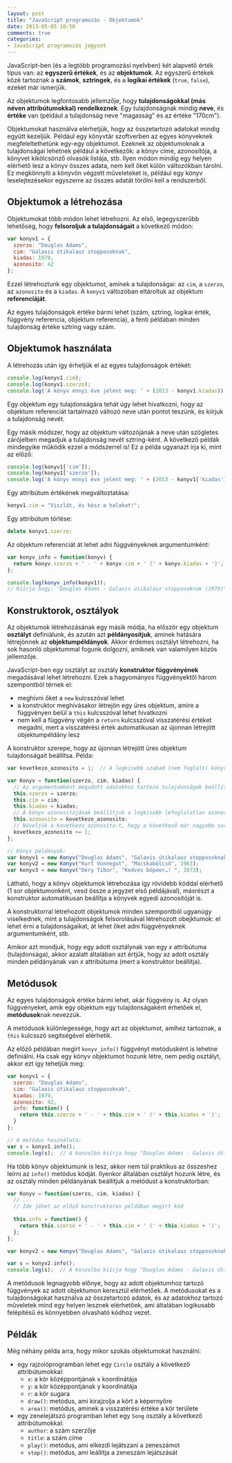 ```yaml
---
layout: post
title: "JavaScript programozás - Objektumok"
date: 2013-05-05 10:50
comments: true
categories: 
- JavaScript programozás jegyzet
---
```


JavaScript-ben (és a legtöbb programozási nyelvben) két alapvető érték típus van: az **egyszerű értékek**, és az **objektumok**. Az egyszerű értékek közé tartoznak a **számok**, **sztringek**, és a **logikai értékek** (`true`, `false`), ezeket már ismerjük.

Az objektumok legfontosabb jellemzője, hogy **tulajdonságokkal (más néven attribútumokkal) rendelkeznek**. Egy tulajdonságnak mindig **neve**, és **értéke** van (például a tulajdonság neve "magasság" és az értéke "170cm").

Objektumokat használva elérhetjük, hogy az összetartozó adatokat mindig együtt kezeljük. Például egy könyvtár szoftverben az egyes könyveknek megfeleltethetünk egy-egy objektumot. Ezeknek az objektumoknak a tulajdonságai lehetnek például a következők: a könyv címe, azonosítója, a könyvet kikölcsönző olvasók listája, stb. Ilyen módon mindig egy helyen elérhető lesz a könyv összes adata, nem kell őket külön változókban tárolni. Ez megkönnyíti a könyvön végzett műveleteket is, például egy könyv leselejtezésekor egyszerre az összes adatát törölni kell a rendszerből.

<!-- more -->

Objektumok a létrehozása
------------------------

Objektumokat több módon lehet létrehozni. Az első, legegyszerűbb lehetőség, hogy **felsoroljuk a tulajdonságait** a következő módon:

```javascript
var konyv1 = {
  szerzo: "Douglas Adams",
  cim: "Galaxis útikalauz stopposoknak",
  kiadas: 1979,
  azonosito: 42
};
```

Ezzel létrehoztunk egy objektumot, aminek a tulajdonságai: az `cim`, a `szerzo`, az `azonosito` és a `kiadas`. A `konyv1` változóban eltároltuk az objektum **referenciáját**.

Az egyes tulajdonságok értéke bármi lehet (szám, sztring, logikai érték, függvény referencia, objektum referencia), a fenti példában minden tulajdonság értéke sztring vagy szám.

Objektumok használata
---------------------

A létrehozás után így érhetjük el az egyes tulajdonságok értékét:

```javascript
console.log(konyv1.cim);
console.log(konyv1.szerzo);
console.log('A könyv ennyi éve jelent meg: ' + (2013 - konyv1.kiadas));
```

Egy objektum egy tulajdonságára tehát úgy lehet hivatkozni, hogy az objektum referenciát tartalmazó változó neve után pontot teszünk, és kiírjuk a tulajdonság nevét.

Egy másik módszer, hogy az objektum változójának a neve után szögletes zárójelben megadjuk a tulajdonság nevét sztring-ként. A következő példák mindegyike működik ezzel a módszerrel is! Ez a példa ugyanazt írja ki, mint az előző:

```javascript
console.log(konyv1['cim']);
console.log(konyv1['szerzo']);
console.log('A könyv ennyi éve jelent meg: ' + (2013 - konyv1['kiadas']));
```

Egy attribútum értékének megváltoztatása:

```javascript
konyv1.cim = "Viszlát, és kösz a halakat!";
```

Egy attribútum törlése:

```javascript
delete konyv1.szerzo;
```

Az objektum referenciát át lehet adni függvényeknek argumentumként:

```javascript
var konyv_info = function(konyv) {
  return konyv.szerzo + ' - ' + konyv.cim + ' (' + konyv.kiadas + ')';
};

console.log(konyv_info(konyv1));
// Kiírja hogy: "Douglas Adams - Galaxis útikalauz stopposoknak (1979)"
```

Konstruktorok, osztályok
------------------------

Az objektumok létrehozásának egy másik módja, ha először egy objektum **osztályt** definiálunk, és azután azt **példányosítjuk**, aminek hatására létrejönnek az **objektumpéldányok**. Akkor érdemes osztályt létrehozni, ha sok hasonló objektummal fogunk dolgozni, amiknek van valamilyen közös jellemzője.

JavaScript-ben egy osztályt az osztály **konstruktor függvényének** megadásával lehet létrehozni. Ezek a hagyományos függvényektől három szempontból térnek el:

* meghívni őket a `new` kulcsszóval lehet
* a konstruktor meghívásakor létrejön egy üres objektum, amire a függvényen belül a `this` kulcsszóval lehet hivatkozni
* nem kell a függvény végén a `return` kulcsszóval visszatérési értéket megadni, mert a visszatérési érték automatikusan az újonnan létrejött objektumpéldány lesz

A konstruktor szerepe, hogy az újonnan létrejött üres objektum tulajdonságait beállítsa. Példa:

```javascript
var kovetkezo_azonosito = 1;  // A legkisebb szabad (nem foglalt) könyv azonosító

var Konyv = function(szerzo, cim, kiadas) {
  // Az argumentumként megadott adatokhoz tartozó tulajdonságok beállítása
  this.szerzo = szerzo;
  this.cim = cim;
  this.kiadas = kiadas;
  // A könyv azonosítájának beállítjuk a legkisebb lefoglalatlan azonosítót
  this.azonosito = kovetkezo_azonosito;
  // Növeljük a kovetkezo_azonosito-t, hogy a következő már nagyobb sorszámot kapjon
  kovetkezo_azonosito += 1;
};

// Könyv példányok:
var konyv1 = new Konyv("Douglas Adams", "Galaxis útikalauz stopposoknak", 1979);
var konyv2 = new Konyv("Kurt Vonnegut", "Macskabölcső", 1963);
var konyv3 = new Konyv("Déry Tibor", "Kedves bópeer…! ", 1973);
```

Látható, hogy a könyv objektumok létrehozása így rövidebb kóddal elérhető (1 sor objektumonként, vesd össze a jegyzet első példájával), másrészt a konstruktor automatikusan beállítja a könyvek egyedi azonosítóját is.

A konstruktorral létrehozott objektumok minden szempontból ugyanúgy viselkednek, mint a tulajdonságok felsorolásával létrehozott obejktumok: el lehet érni a tulajdonságaikat, át lehet őket adni függvényeknek argumentumként, stb.

Amikor azt mondjuk, hogy egy adott osztálynak van egy *x* attribútuma (tulajdonsága), akkor azalatt általában azt értjük, hogy az adott osztály minden példányának van *x* attribútuma (mert a konstruktor beállítja).

Metódusok
---------

Az egyes tulajdonságok értéke bármi lehet, akár függvény is. Az olyan függvényeket, amik egy objektum egy tulajdonságaként érhetőek el, **metódusok**nak nevezzük.

A metódusok különlegessége, hogy azt az objektumot, amihez tartoznak, a `this` kulcsszó segítségével elérhetik.

Az előző példában megírt `konyv_info()` függvényt metódusként is lehetne definiálni. Ha csak egy könyv objektumot hozunk létre, nem pedig osztályt, akkor ezt így tehetjük meg:

```javascript
var konyv1 = {
  szerzo: "Douglas Adams",
  cim: "Galaxis útikalauz stopposoknak",
  kiadas: 1979,
  azonosito: 42,
  info: function() {
    return this.szerzo + ' - ' + this.cim + ' (' + this.kiadas + ')';
  }
};

// A metódus használata:
var s = konyv1.info();
console.log(s);  // A konzolba kiírja hogy "Douglas Adams - Galaxis útikalauz stopposoknak (1979)"
```

Ha több könyv objektumunk is lesz, akkor nem túl praktikus az összeshez leírni az `info()` metódus kódját. Ilyenkor általában osztályt hozunk létre, és az osztály minden példányának beállítjuk a metódust a konstruktorban:

```javascript
var Konyv = function(szerzo, cim, kiadas) {
  // ...
  // Ide jöhet az előző konstruktoros példában megírt kód
  
  this.info = function() {
    return this.szerzo + ' - ' + this.cim + ' (' + this.kiadas + ')';
  };
};

var konyv2 = new Konyv("Douglas Adams", "Galaxis útikalauz stopposoknak", 1979);

var s = konyv2.info();
console.log(s);  // A konzolba kiírja hogy "Douglas Adams - Galaxis útikalauz stopposoknak (1979)"
```

A metódusok legnagyobb előnye, hogy az adott objektumhoz tartozó függvények az adott objektumon keresztül elérhetőek. A metódusokat és a tulajdonságokat használva az összetartozó adatok, és az adatokhoz tartozó műveletek mind egy helyen lesznek elérhetőek, ami általában logikusabb felépítésű és könnyebben olvasható kódhoz vezet.

Példák
------

Még néhány példa arra, hogy mikor szokás objektumokat használni:

* egy rajzolóprogramban lehet egy `Circle` osztály a következő attribútumokkal:
  * `x`: a kör középpontjának x koordinátája
  * `y`: a kör középpontjának y koordinátája
  * `r`: a kör sugara
  * `draw()`: metódus, ami kirajzolja a kört a képernyőre
  * `area()`: metódus, aminek a visszatérési értéke a kör területe
* egy zenelejátszó programban lehet egy `Song` osztály a következő attribútumokkal:
  * `author`: a szám szerzője
  * `title`: a szám címe
  * `play()`: metódus, ami elkezdi lejátszani a zeneszámot
  * `stop()`: metódus, ami leállítja a zeneszám lejátszását

